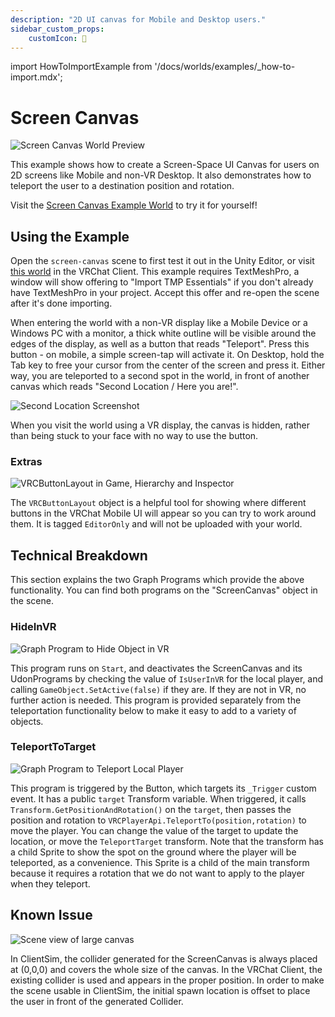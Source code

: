 ```yaml
---
description: "2D UI canvas for Mobile and Desktop users."
sidebar_custom_props:
    customIcon: 📲
---
```

import HowToImportExample from '/docs/worlds/examples/_how-to-import.mdx';

# Screen Canvas

![Screen Canvas World Preview](/img/worlds/examples/screen-canvas/screen-canvas.jpg)

This example shows how to create a Screen-Space UI Canvas for users on 2D screens like Mobile and non-VR Desktop. It also demonstrates how to teleport the user to a destination position and rotation.

Visit the [Screen Canvas Example World](https://vrchat.com/home/world/wrld_1448021c-b126-4cb9-ac92-1ab660884b02) to try it for yourself!

## Using the Example

Open the `screen-canvas` scene to first test it out in the Unity Editor, or visit [this world](https://vrchat.com/home/world/wrld_1448021c-b126-4cb9-ac92-1ab660884b02) in the VRChat Client.
This example requires TextMeshPro, a window will show offering to "Import TMP Essentials" if you don't already have TextMeshPro in your project. Accept this offer and re-open the scene after it's done importing.

When entering the world with a non-VR display like a Mobile Device or a Windows PC with a monitor, a thick white outline will be visible around the edges of the display, as well as a button that reads "Teleport". Press this button - on mobile, a simple screen-tap will activate it. On Desktop, hold the Tab key to free your cursor from the center of the screen and press it. Either way, you are teleported to a second spot in the world, in front of another canvas which reads "Second Location / Here you are!".

![Second Location Screenshot](/img/worlds/examples/screen-canvas/screen-canvas-second-location.jpg)

When you visit the world using a VR display, the canvas is hidden, rather than being stuck to your face with no way to use the button.

### Extras

![VRCButtonLayout in Game, Hierarchy and Inspector](/img/worlds/examples/screen-canvas/screen-canvas-vrcbuttonlayout.jpg)

The `VRCButtonLayout` object is a helpful tool for showing where different buttons in the VRChat Mobile UI will appear so you can try to work around them. It is tagged `EditorOnly` and will not be uploaded with your world.

<HowToImportExample/>

## Technical Breakdown

This section explains the two Graph Programs which provide the above functionality. You can find both programs on the "ScreenCanvas" object in the scene.

### HideInVR

![Graph Program to Hide Object in VR](/img/worlds/examples/screen-canvas/screen-canvas-hideinvr-graph.png)

This program runs on `Start`, and deactivates the ScreenCanvas and its UdonPrograms by checking the value of `IsUserInVR` for the local player, and calling `GameObject.SetActive(false)` if they are. If they are not in VR, no further action is needed.
This program is provided separately from the teleportation functionality below to make it easy to add to a variety of objects.

### TeleportToTarget

![Graph Program to Teleport Local Player](/img/worlds/examples/screen-canvas/screen-canvas-teleport-localplayer-graph.png)

This program is triggered by the Button, which targets its `_Trigger` custom event. It has a public `target` Transform variable. When triggered, it calls `Transform.GetPositionAndRotation()` on the `target`, then passes the position and rotation to `VRCPlayerApi.TeleportTo(position,rotation)` to move the player.
You can change the value of the target to update the location, or move the `TeleportTarget` transform. Note that the transform has a child Sprite to show the spot on the ground where the player will be teleported, as a convenience. This Sprite is a child of the main transform because it requires a rotation that we do not want to apply to the player when they teleport.

## Known Issue

![Scene view of large canvas](/img/worlds/examples/screen-canvas/screen-canvas-knownissue.png)

In ClientSim, the collider generated for the ScreenCanvas is always placed at (0,0,0) and covers the whole size of the canvas. In the VRChat Client, the existing collider is used and appears in the proper position. In order to make the scene usable in ClientSim, the initial spawn location is offset to place the user in front of the generated Collider.
